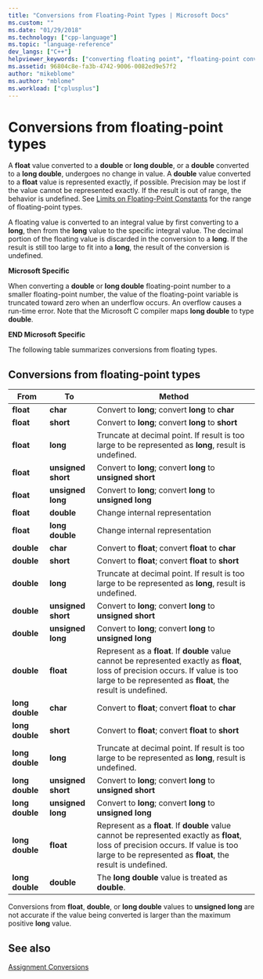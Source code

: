 ```yaml
---
title: "Conversions from Floating-Point Types | Microsoft Docs"
ms.custom: ""
ms.date: "01/29/2018"
ms.technology: ["cpp-language"]
ms.topic: "language-reference"
dev_langs: ["C++"]
helpviewer_keywords: ["converting floating point", "floating-point conversion"]
ms.assetid: 96804c8e-fa3b-4742-9006-0082ed9e57f2
author: "mikeblome"
ms.author: "mblome"
ms.workload: ["cplusplus"]
---
```

# Conversions from floating-point types

A **float** value converted to a **double** or **long double**, or a **double** converted to a **long double**, undergoes no change in value. A **double** value converted to a **float** value is represented exactly, if possible. Precision may be lost if the value cannot be represented exactly. If the result is out of range, the behavior is undefined. See [Limits on Floating-Point Constants](../c-language/limits-on-floating-point-constants.md) for the range of floating-point types.

A floating value is converted to an integral value by first converting to a **long**, then from the **long** value to the specific integral value. The decimal portion of the floating value is discarded in the conversion to a **long**. If the result is still too large to fit into a **long**, the result of the conversion is undefined.

**Microsoft Specific**

When converting a **double** or **long double** floating-point number to a smaller floating-point number, the value of the floating-point variable is truncated toward zero when an underflow occurs. An overflow causes a run-time error. Note that the Microsoft C compiler maps **long double** to type **double**.

**END Microsoft Specific**

The following table summarizes conversions from floating types.

## Conversions from floating-point types

|From|To|Method|
|----------|--------|------------|
|**float**|**char**|Convert to **long**; convert **long** to **char**|
|**float**|**short**|Convert to **long**; convert **long** to **short**|
|**float**|**long**|Truncate at decimal point. If result is too large to be represented as **long**, result is undefined.|
|**float**|**unsigned short**|Convert to **long**; convert **long** to **unsigned short**|
|**float**|**unsigned long**|Convert to **long**; convert **long** to **unsigned long**|
|**float**|**double**|Change internal representation|
|**float**|**long double**|Change internal representation|
|**double**|**char**|Convert to **float**; convert **float** to **char**|
|**double**|**short**|Convert to **float**; convert **float** to **short**|
|**double**|**long**|Truncate at decimal point. If result is too large to be represented as **long**, result is undefined.|
|**double**|**unsigned short**|Convert to **long**; convert **long** to **unsigned short**|
|**double**|**unsigned long**|Convert to **long**; convert **long** to **unsigned long**|
|**double**|**float**|Represent as a **float**. If **double** value cannot be represented exactly as **float**, loss of precision occurs. If value is too large to be represented as **float**, the result is undefined.|
|**long double**|**char**|Convert to **float**; convert **float** to **char**|
|**long double**|**short**|Convert to **float**; convert **float** to **short**|
|**long double**|**long**|Truncate at decimal point. If result is too large to be represented as **long**, result is undefined.|
|**long double**|**unsigned short**|Convert to **long**; convert **long** to **unsigned short**|
|**long double**|**unsigned long**|Convert to **long**; convert **long** to **unsigned long**|
|**long double**|**float**|Represent as a **float**. If **double** value cannot be represented exactly as **float**, loss of precision occurs. If value is too large to be represented as **float**, the result is undefined.|
|**long double**|**double**|The **long double** value is treated as **double**.|

Conversions from **float**, **double**, or **long double** values to **unsigned long** are not accurate if the value being converted is larger than the maximum positive **long** value.

## See also

[Assignment Conversions](../c-language/assignment-conversions.md)  
